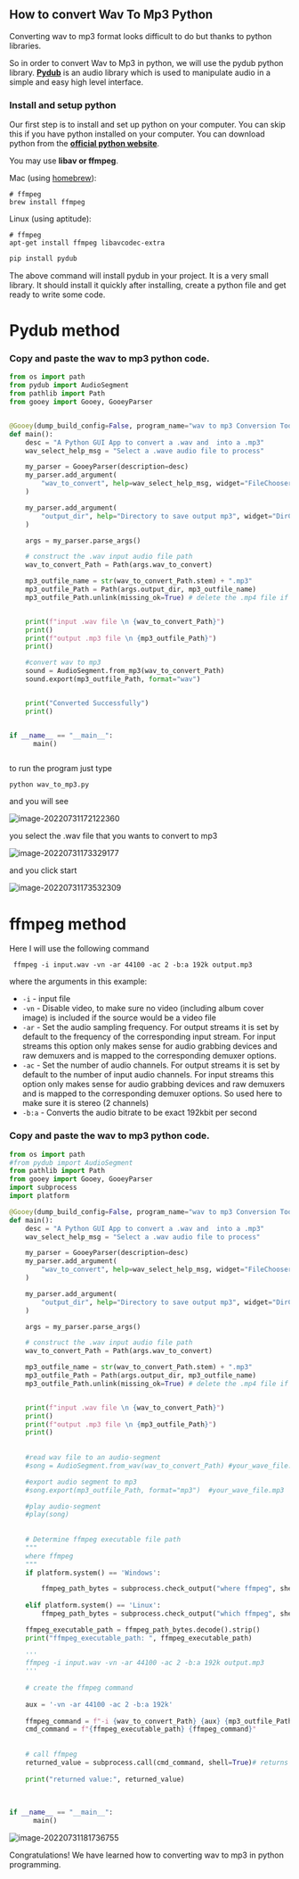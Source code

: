 ## How to convert Wav To Mp3 Python

Converting wav to mp3 format looks difficult to do but thanks to python libraries. 

So in order to convert Wav to Mp3 in python, we will use the pydub python library. **[Pydub](https://pypi.org/project/pydub/)** is an audio library which is used to manipulate audio in a simple and easy high level interface.

### Install and setup python

Our first step is to install and set up python on your computer. You can skip this if you have python installed on your computer. You can download python from the **[official python website](https://www.python.org/downloads/)**.

You may use **libav or ffmpeg**.

Mac (using [homebrew](http://brew.sh/)):

```
# ffmpeg
brew install ffmpeg
```

Linux (using aptitude):

```
# ffmpeg
apt-get install ffmpeg libavcodec-extra
```

```python
pip install pydub
```

The above command will install pydub in your project. It is a very small library. It should install it quickly after installing, create a python file and get ready to write some code.

# Pydub  method



### Copy and paste the wav to mp3 python code.

```python
from os import path
from pydub import AudioSegment
from pathlib import Path
from gooey import Gooey, GooeyParser


@Gooey(dump_build_config=False, program_name="wav to mp3 Conversion Tool")
def main():
    desc = "A Python GUI App to convert a .wav and  into a .mp3"
    wav_select_help_msg = "Select a .wave audio file to process"

    my_parser = GooeyParser(description=desc)
    my_parser.add_argument(
        "wav_to_convert", help=wav_select_help_msg, widget="FileChooser"
    )

    my_parser.add_argument(
        "output_dir", help="Directory to save output mp3", widget="DirChooser"
    )

    args = my_parser.parse_args()

    # construct the .wav input audio file path
    wav_to_convert_Path = Path(args.wav_to_convert)

    mp3_outfile_name = str(wav_to_convert_Path.stem) + ".mp3"
    mp3_outfile_Path = Path(args.output_dir, mp3_outfile_name)
    mp3_outfile_Path.unlink(missing_ok=True) # delete the .mp4 file if it's there


    print(f"input .wav file \n {wav_to_convert_Path}")
    print()
    print(f"output .mp3 file \n {mp3_outfile_Path}")
    print()

    #convert wav to mp3
    sound = AudioSegment.from_mp3(wav_to_convert_Path)
    sound.export(mp3_outfile_Path, format="wav")


    print("Converted Successfully")
    print()


if __name__ == "__main__":
      main()



```



to run the program just type



```
python wav_to_mp3.py
```



and you will see

![image-20220731172122360](assets/images/posts/README/image-20220731172122360.png)

you select the .wav file that you wants to convert to mp3



![image-20220731173329177](assets/images/posts/README/image-20220731173329177.png)

and  you click start



![image-20220731173532309](assets/images/posts/README/image-20220731173532309.png)



# ffmpeg method



Here I will use the following command

```
 ffmpeg -i input.wav -vn -ar 44100 -ac 2 -b:a 192k output.mp3
```

where the arguments in this example:

- `-i` - input file
- `-vn` - Disable video, to make sure no video (including album cover image) is included if the source would be a video file
- `-ar` - Set the audio sampling frequency. For output streams it is set by default to the frequency of the corresponding input stream. For input streams this option only makes sense for audio grabbing devices and raw demuxers and is mapped to the corresponding demuxer options.
- `-ac` - Set the number of audio channels. For output streams it is set by default to the number of input audio channels. For input streams this option only makes sense for audio grabbing devices and raw demuxers and is mapped to the corresponding demuxer options. So used here to make sure it is stereo (2 channels)
- `-b:a` - Converts the audio bitrate to be exact 192kbit per second



### Copy and paste the wav to mp3 python code.

```python
from os import path
#from pydub import AudioSegment
from pathlib import Path
from gooey import Gooey, GooeyParser
import subprocess
import platform

@Gooey(dump_build_config=False, program_name="wav to mp3 Conversion Tool - ruslanmv.com")
def main():
    desc = "A Python GUI App to convert a .wav and  into a .mp3"
    wav_select_help_msg = "Select a .wav audio file to process"

    my_parser = GooeyParser(description=desc)
    my_parser.add_argument(
        "wav_to_convert", help=wav_select_help_msg, widget="FileChooser"
    )

    my_parser.add_argument(
        "output_dir", help="Directory to save output mp3", widget="DirChooser"
    )

    args = my_parser.parse_args()

    # construct the .wav input audio file path
    wav_to_convert_Path = Path(args.wav_to_convert)

    mp3_outfile_name = str(wav_to_convert_Path.stem) + ".mp3"
    mp3_outfile_Path = Path(args.output_dir, mp3_outfile_name)
    mp3_outfile_Path.unlink(missing_ok=True) # delete the .mp4 file if it's there


    print(f"input .wav file \n {wav_to_convert_Path}")
    print()
    print(f"output .mp3 file \n {mp3_outfile_Path}")
    print()
    
    
    #read wav file to an audio-segment
    #song = AudioSegment.from_wav(wav_to_convert_Path) #your_wave_file.wav

    #export audio segment to mp3
    #song.export(mp3_outfile_Path, format="mp3")  #your_wave_file.mp3

    #play audio-segment
    #play(song)
    
    
    # Determine ffmpeg executable file path
    """
    where ffmpeg
    """
    if platform.system() == 'Windows':

        ffmpeg_path_bytes = subprocess.check_output("where ffmpeg", shell=True) 
        
    elif platform.system() == 'Linux':
        ffmpeg_path_bytes = subprocess.check_output("which ffmpeg", shell=True) 

    ffmpeg_executable_path = ffmpeg_path_bytes.decode().strip()
    print("ffmpeg_executable_path: ", ffmpeg_executable_path)
    
    '''
    ffmpeg -i input.wav -vn -ar 44100 -ac 2 -b:a 192k output.mp3
    '''
    
    # create the ffmpeg command
 
    aux = '-vn -ar 44100 -ac 2 -b:a 192k'
    
    ffmpeg_command = f"-i {wav_to_convert_Path} {aux} {mp3_outfile_Path}"
    cmd_command = f"{ffmpeg_executable_path} {ffmpeg_command}"
    
    
    # call ffmpeg
    returned_value = subprocess.call(cmd_command, shell=True)# returns the exit code in unix
    
    print("returned value:", returned_value)
    
    
   
if __name__ == "__main__":
      main()

```

![image-20220731181736755](assets/images/posts/README/image-20220731181736755.png)



Congratulations! We have learned how to converting wav to mp3 in python programming.